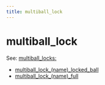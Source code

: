 ```yaml
---
title: multiball_lock
---
```


# multiball_lock


See: [multiball_locks:](../config/multiball_locks.md)

* [multiball_lock_(name)_locked_ball](multiball_lock_multiball_lock_locked_ball.md)
* [multiball_lock_(name)_full](multiball_lock_multiball_lock_full.md)
